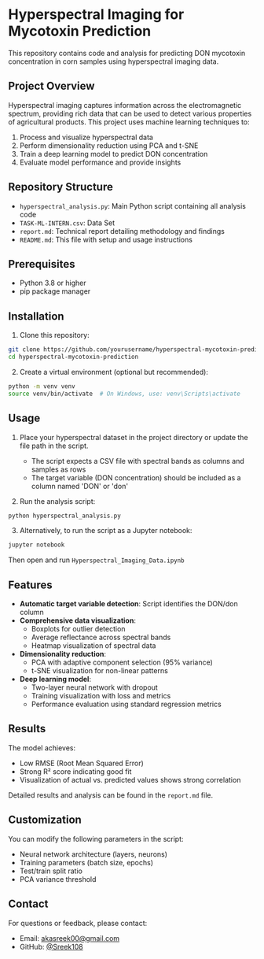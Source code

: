 # Hyperspectral Imaging for Mycotoxin Prediction

This repository contains code and analysis for predicting DON mycotoxin concentration in corn samples using hyperspectral imaging data.

## Project Overview

Hyperspectral imaging captures information across the electromagnetic spectrum, providing rich data that can be used to detect various properties of agricultural products. This project uses machine learning techniques to:

1. Process and visualize hyperspectral data
2. Perform dimensionality reduction using PCA and t-SNE
3. Train a deep learning model to predict DON concentration
4. Evaluate model performance and provide insights

## Repository Structure

- `hyperspectral_analysis.py`: Main Python script containing all analysis code
- `TASK-ML-INTERN.csv`: Data Set
- `report.md`: Technical report detailing methodology and findings
- `README.md`: This file with setup and usage instructions

## Prerequisites

- Python 3.8 or higher
- pip package manager

## Installation

1. Clone this repository:
```bash
git clone https://github.com/yourusername/hyperspectral-mycotoxin-prediction.git
cd hyperspectral-mycotoxin-prediction
```

2. Create a virtual environment (optional but recommended):
```bash
python -m venv venv
source venv/bin/activate  # On Windows, use: venv\Scripts\activate
```

## Usage

1. Place your hyperspectral dataset in the project directory or update the file path in the script.
   - The script expects a CSV file with spectral bands as columns and samples as rows
   - The target variable (DON concentration) should be included as a column named 'DON' or 'don'

2. Run the analysis script:
```bash
python hyperspectral_analysis.py
```

3. Alternatively, to run the script as a Jupyter notebook:
```bash
jupyter notebook
```
Then open and run `Hyperspectral_Imaging_Data.ipynb`

## Features

- **Automatic target variable detection**: Script identifies the DON/don column
- **Comprehensive data visualization**:
  - Boxplots for outlier detection
  - Average reflectance across spectral bands
  - Heatmap visualization of spectral data
- **Dimensionality reduction**:
  - PCA with adaptive component selection (95% variance)
  - t-SNE visualization for non-linear patterns
- **Deep learning model**:
  - Two-layer neural network with dropout
  - Training visualization with loss and metrics
  - Performance evaluation using standard regression metrics

## Results

The model achieves:
- Low RMSE (Root Mean Squared Error)
- Strong R² score indicating good fit
- Visualization of actual vs. predicted values shows strong correlation

Detailed results and analysis can be found in the `report.md` file.

## Customization

You can modify the following parameters in the script:
- Neural network architecture (layers, neurons)
- Training parameters (batch size, epochs)
- Test/train split ratio
- PCA variance threshold

## Contact

For questions or feedback, please contact:
- Email: akasreek00@gmail.com
- GitHub: [@Sreek108](https://github.com/Sreek108)
